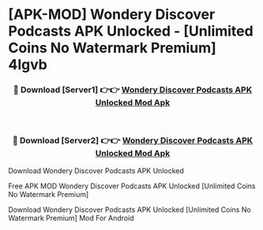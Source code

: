 # [APK-MOD] Wondery  Discover Podcasts APK Unlocked - [Unlimited Coins No Watermark Premium] 4lgvb



<div align="center">
<h3>🔴 Download [Server1] 👉👉 <a href="https://momento.my/?title=Wondery__Discover_Podcasts_APK_Unlocked">Wondery  Discover Podcasts APK Unlocked Mod Apk</a></h3><br>

<h3>🔴 Download [Server2] 👉👉 <a href="https://momento.my/?title=Wondery__Discover_Podcasts_APK_Unlocked">Wondery  Discover Podcasts APK Unlocked Mod Apk</a></h3>
</div>



Download Wondery  Discover Podcasts APK Unlocked 

Free APK MOD Wondery  Discover Podcasts APK Unlocked [Unlimited Coins No Watermark Premium]

Download Wondery  Discover Podcasts APK Unlocked [Unlimited Coins No Watermark Premium] Mod For Android
